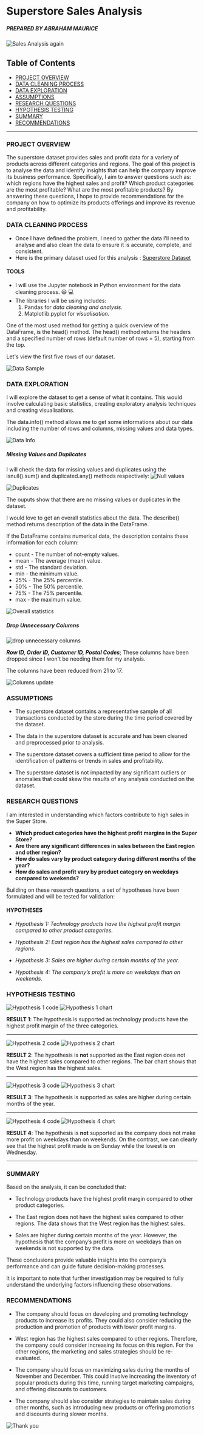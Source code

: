 # Superstore Sales Analysis
##### *PREPARED BY ABRAHAM MAURICE* 

![Sales Analysis again](https://github.com/user-attachments/assets/dc17f806-3985-4f6e-8a51-9c2e6a3602bd)

## Table of Contents

- [PROJECT OVERVIEW](#project-overview)
- [DATA CLEANING PROCESS](#data-cleaning-process)
- [DATA EXPLORATION](#data-exploration)
- [ASSUMPTIONS](#assumptions)
- [RESEARCH QUESTIONS](#research-questions)
- [HYPOTHESIS TESTING](hypothesis-testing)
- [SUMMARY](#summary)
- [RECOMMENDATIONS](#recommendations)

---

### PROJECT OVERVIEW 
The superstore dataset provides sales and profit data for a variety of products across different categories and regions. 
The goal of this project is to analyse the data and identify insights that can help the company improve its business performance. 
Specifically, I aim to answer questions such as: which regions have the highest sales and profit? Which product categories are the most profitable? What are the most profitable products? 
By answering these questions, I hope to provide recommendations for the company on how to optimize its products offerings and improve its revenue and profitability. 

### DATA CLEANING PROCESS
- Once I have defined the problem, I need to gather the data I’ll need to analyse and also clean the data to ensure it is accurate, complete, and consistent. 
- Here is the primary dataset used for this analysis : [Superstore Dataset](https://www.kaggle.com/datasets/vivek468/superstore-dataset-final)

 #### TOOLS 
- I will use the Jupyter notebook in Python environment for the data cleaning process. 😃 💻
- The libraries I will be using includes:
  1. Pandas for *data cleaning and analysis.*
  2. Matplotlib.pyplot for *visualisation.*

One of the most used method for getting a quick overview of the DataFrame, is the head() method. The head() method returns the headers and a specified number of rows (default number of rows = 5), starting from the top.

Let's view the first five rows of our dataset.

![Data Sample](https://github.com/user-attachments/assets/c1149692-f7f6-43d3-98ce-c9b761ebd74d)

### DATA EXPLORATION
I will explore the dataset to get a sense of what it contains.
This would involve calculating basic statistics, creating exploratory analysis techniques and creating visualisations.

The data.info() method allows me to get some informations about our data including the number of rows and columns, missing values and data types.

![Data Info](https://github.com/user-attachments/assets/f0c17e17-043c-46c3-873c-864a2e055491)

##### Missing Values and Duplicates
I will check the data for missing values and duplicates using the isnull().sum() and duplicated.any() methods respectively:
![Null values](https://github.com/user-attachments/assets/f0dcb32d-d343-4179-806b-00fab0db0e02)


![Duplicates](https://github.com/user-attachments/assets/1b63dd87-980b-4551-b578-fca9b3916768)

The ouputs show that there are no missing values or duplicates in the dataset. 

I would love to get an overall statistics about the data. The describe() method returns description of the data in the DataFrame.

If the DataFrame contains numerical data, the description contains these information for each column:

- count - The number of not-empty values.
- mean - The average (mean) value.
- std - The standard deviation.
- min - the minimum value.
- 25% - The 25% percentile.
- 50% - The 50% percentile.
- 75% - The 75% percentile.
- max - the maximum value.

![Overall statistics](https://github.com/user-attachments/assets/d59b276d-c53e-44b3-981f-7bce39033958)


##### Drop Unnecessary Columns
![drop unnecessary columns](https://github.com/user-attachments/assets/6f934855-ea6b-4f08-8f94-068f5aeb142c)

_**Row ID, Order ID, Customer ID, Postal Codes**_; These columns have been dropped since I won't be needing them for my analysis.

The columns have been reduced from 21 to 17.

![Columns update](https://github.com/user-attachments/assets/22efe098-72fa-477b-85d8-1f0aca5101c8)


### ASSUMPTIONS

- The superstore dataset contains a representative sample of all transactions conducted by the store during the time period covered by the dataset. 

- The data in the superstore dataset is accurate and has been cleaned and preprocessed prior to analysis. 

- The superstore dataset covers a sufficient time period to allow for the identification of patterns or trends in sales and profitability. 

- The superstore dataset is not impacted by any significant outliers or anomalies that could skew the results of any analysis conducted on the dataset. 

 
### RESEARCH QUESTIONS 
I am interested in understanding which factors contribute to high sales in the Super Store. 

- **Which product categories have the highest profit margins in the Super Store?**
- **Are there any significant differences in sales between the East region and other region?**
- **How do sales vary by product category during different months of the year?**
- **How do sales and profit vary by product category on weekdays compared to weekends?** 

Building on these research questions, a set of hypotheses have been formulated and will be tested for validation: 

#### HYPOTHESES 

- _Hypothesis 1: Technology products have the highest profit margin compared to other product categories._

- _Hypothesis 2: East region has the highest sales compared to other regions._ 

- _Hypothesis 3: Sales are higher during certain months of the year._

- _Hypothesis 4: The company’s profit is more on weekdays than on weekends._

### HYPOTHESIS TESTING
![Hypothesis 1 code](https://github.com/user-attachments/assets/4377cef1-0eab-4225-b214-87d417f855f9)
![Hypothesis 1 chart](https://github.com/user-attachments/assets/a9785463-31d7-4fcd-b7fe-219f2b425072)

**RESULT 1**: The hypothesis is supported as technology products have the highest profit margin of the three categories. 

---

![Hypothesis 2 code](https://github.com/user-attachments/assets/8805b830-bdda-4f49-98b8-eacb629a155e)
![Hypothesis 2 chart](https://github.com/user-attachments/assets/051cb950-00ee-472a-8fe5-e14e12c0c997)

**RESULT 2**: The hypothesis is **not** supported as the East region does not have the highest sales compared to other regions. 
The bar chart shows that the West region has the highest sales. 

---

![Hypothesis 3 code](https://github.com/user-attachments/assets/63e5b204-43ad-43d3-9aee-83f8a74ae5c4)
![Hypothesis 3 chart](https://github.com/user-attachments/assets/ec1c532b-fa1d-42c6-a160-d192d6e3567c)

**RESULT 3**: The hypothesis is supported as sales are higher during certain months of the year.

---

![Hypothesis 4 code](https://github.com/user-attachments/assets/4e2a1cec-3c46-413c-ae3f-cdf3ed77b148)
![Hypothesis 4 chart](https://github.com/user-attachments/assets/972856bd-e4ce-4b71-9baa-59cc2b7f7068)

**RESULT 4**: The hypothesis is **not** supported as the company does not make more profit on weekdays than on weekends. On the contrast, we can clearly see that the highest profit made is on Sunday while the lowest is on Wednesday.

---


### SUMMARY 
Based on the analysis, it can be concluded that: 

- Technology products have the highest profit margin compared to other product categories. 

- The East region does not have the highest sales compared to other regions. The data shows that the West region has the highest sales. 

- Sales are higher during certain months of the year. However, the hypothesis that the company’s profit is more on weekdays than on weekends is not supported by the data. 

These conclusions provide valuable insights into the company’s performance and can guide future decision-making processes. 

It is important to note that further investigation may be required to fully understand the underlying factors influencing these observations. 

 
### RECOMMENDATIONS 

- The company should focus on developing and promoting technology products to increase its profits. They could also consider reducing the production and promotion of products with lower profit margins. 

- West region has the highest sales compared to other regions. Therefore, the company could consider increasing its focus on this region. For the other regions, the marketing and sales strategies should be re-evaluated. 

- The company should focus on maximizing sales during the months of November and December. This could involve increasing the inventory of popular products during this time, running target marketing campaigns, and offering discounts to customers. 

- The company should also consider strategies to maintain sales during other months, such as introducing new products or offering promotions and discounts during slower months. 

 
![Thank you](https://github.com/user-attachments/assets/bd1f7839-a002-4e31-a0eb-15de1350f284)
